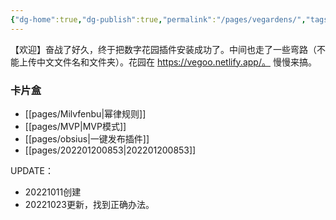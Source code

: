 ```yaml
---
{"dg-home":true,"dg-publish":true,"permalink":"/pages/vegardens/","tags":"gardenEntry","dgHomeLink":true,"dgPassFrontmatter":true,"dgShowBacklinks":true,"dgShowLocalGraph":false}
---
```



【欢迎】奋战了好久，终于把数字花园插件安装成功了。中间也走了一些弯路（不能上传中文文件名和文件夹）。花园在 https://vegoo.netlify.app/。 慢慢来搞。


### 卡片盒
 
- [[pages/Milvfenbu|幂律规则]]
- [[pages/MVP|MVP模式]]
- [[pages/obsius|一键发布插件]]
- [[pages/202201200853|202201200853]]


UPDATE： 
- 20221011创建
- 20221023更新，找到正确办法。